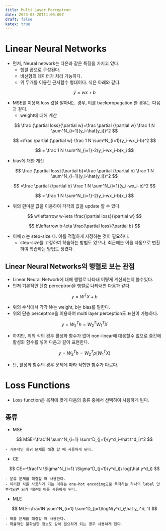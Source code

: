 ```yaml
---
title: Multi Layer Perceptron
date: 2023-03-20T11:00:00Z
draft: false
katex: true
---
```


# Linear Neural Networks

- 먼저, Neural network는 다은과 같은 특징을 가지고 있다.
    - 행렬 곱으로 구성된다.
    - 비선형의 데이터가 처리 가능하다.
    - 위 두개를 이용한 근사함수 형태이다. 식은 아래와 같다.
    
$$
\hat y=wx+b
$$
    
- MSE를 이용해 loss 값을 알아내는 경우, 이를 backpropagation 한 경우는 다음과 같다.
    - weight에 대해 계산
    
$$
\frac {\partial loss}{\partial w}=\frac \partial {\partial w} \frac 1 N \sum^N_{i=1}(y_i-\hat{y_i})^2
$$
    
$$
=\frac \partial {\partial w} \frac 1 N \sum^N_{i=1}(y_i-wx_i-b)^2
$$
    
$$
= \frac 1 N \sum^N_{i=1}-2(y_i-wx_i-b)x_i
$$
    
- bias에 대한 계산
    
$$
\frac {\partial loss}{\partial b}=\frac \partial {\partial b} \frac 1 N \sum^N_{i=1}(y_i-\hat{y_i})^2
$$
    

$$
=\frac \partial {\partial b} \frac 1 N \sum^N_{i=1}(y_i-wx_i-b)^2
$$

$$
= \frac 1 N \sum^N_{i=1}-2(y_i-wx_i-b)x_i
$$

- 위의 편미분 값을 이용하여 각각의 값을 update 할 수 있다.

$$
w\leftarrow w-\eta \frac{\partial loss}{\partial w}
$$

$$
b\leftarrow b-\eta \frac{\partial loss}{\partial b}
$$

- 이때 $\eta$ 는 step-size 다. 이를 적절하게 지정하는 것이 필요하다.
    - step-size를 고정하여 학습하는 방법도 있으나, 최근에는 이를 자동으로 변환하여 학습하는 방법도 생겼다.

## Linear Neural Networks의 행렬로 보는 관점

- Linear Neural Network에 대해 행렬로 나타내 어떻게 계산되는지 볼수있다.
- 먼저 기본적인 단층 perceptron을 행렬로 나타내면 다음과 같다.

$$
y=W^TX+b
$$

- 위의 수식에서 각각 $W$는 weight, $b$는 bias를 말한다.
- 위의 단층 perceptron을 이용하여 multi layer perception도 표현이 가능하다.
    
$$
y=W^T_2h=W^T_2W^T_1X
$$
    
- 하지만, 위의 식의 경우 활성화 함수가 없어 non-linear에 대응할수 없으로 중간에 활성화 함수를 넣어 다음과 같이 표현한다.

$$
y=W^T_2h=W^T_2\rho(W^T_1X)
$$

- 단, 활성화 함수의 경우 문제에 따라 적합한 함수가 다르다.

# Loss Functions

- Loss function은 목적에 맞게 다음의 종류 중에서 선택하여 사용하게 된다.

## 종류

- MSE
    
$$
MSE=\frac1N \sum^N_{i=1} \sum^D_{j=1}(y^d_i-\hat t^d_i)^2
$$
    
    - 기본적인 회귀 문제를 해결 할 때 사용하게 된다.
- CE
    
$$
CE=-\frac1N \Sigma^N_{i=1} \Sigma^D_{j=1}(y^d_i)\ log(\hat y^d_i)
$$
    
    - 분류 문제를 해결할 때 사용한다.
    - 이러한 식을 사용하게 되는 이유는 one-hot encoding으로 목적하는 하나의 label 만 부각되면 되기 때문에 이를 사용하게 된다.
- MLE
    
$$
MLE=\frac1N \sum^N_{i=1} \sum^D_{j=1}logN(y^d_i;\hat y_i^d, 1)
$$
    
    - 확률 문제를 해결할 때 사용한다.
    - 확률적인 불확실한 정보도 같이 필요하게 되는 경우 사용하게 된다.
